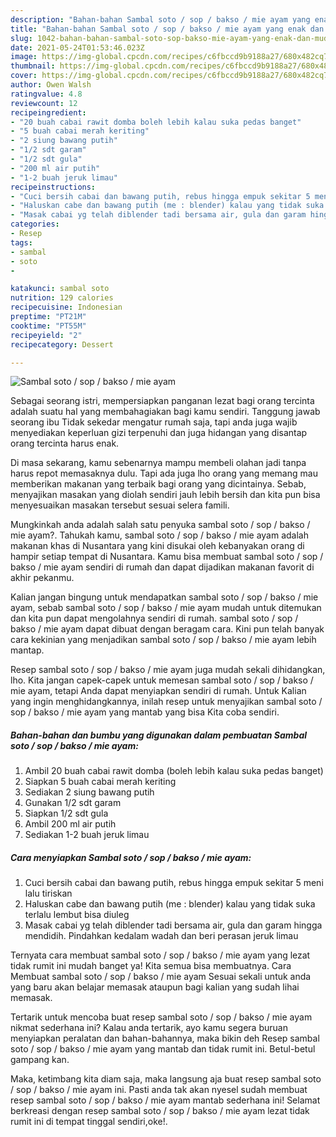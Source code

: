 ```yaml
---
description: "Bahan-bahan Sambal soto / sop / bakso / mie ayam yang enak dan Mudah Dibuat"
title: "Bahan-bahan Sambal soto / sop / bakso / mie ayam yang enak dan Mudah Dibuat"
slug: 1042-bahan-bahan-sambal-soto-sop-bakso-mie-ayam-yang-enak-dan-mudah-dibuat
date: 2021-05-24T01:53:46.023Z
image: https://img-global.cpcdn.com/recipes/c6fbccd9b9188a27/680x482cq70/sambal-soto-sop-bakso-mie-ayam-foto-resep-utama.jpg
thumbnail: https://img-global.cpcdn.com/recipes/c6fbccd9b9188a27/680x482cq70/sambal-soto-sop-bakso-mie-ayam-foto-resep-utama.jpg
cover: https://img-global.cpcdn.com/recipes/c6fbccd9b9188a27/680x482cq70/sambal-soto-sop-bakso-mie-ayam-foto-resep-utama.jpg
author: Owen Walsh
ratingvalue: 4.8
reviewcount: 12
recipeingredient:
- "20 buah cabai rawit domba boleh lebih kalau suka pedas banget"
- "5 buah cabai merah keriting"
- "2 siung bawang putih"
- "1/2 sdt garam"
- "1/2 sdt gula"
- "200 ml air putih"
- "1-2 buah jeruk limau"
recipeinstructions:
- "Cuci bersih cabai dan bawang putih, rebus hingga empuk sekitar 5 meni lalu tiriskan"
- "Haluskan cabe dan bawang putih (me : blender) kalau yang tidak suka terlalu lembut bisa diuleg"
- "Masak cabai yg telah diblender tadi bersama air, gula dan garam hingga mendidih. Pindahkan kedalam wadah dan beri perasan jeruk limau"
categories:
- Resep
tags:
- sambal
- soto
- 

katakunci: sambal soto  
nutrition: 129 calories
recipecuisine: Indonesian
preptime: "PT21M"
cooktime: "PT55M"
recipeyield: "2"
recipecategory: Dessert

---
```



![Sambal soto / sop / bakso / mie ayam](https://img-global.cpcdn.com/recipes/c6fbccd9b9188a27/680x482cq70/sambal-soto-sop-bakso-mie-ayam-foto-resep-utama.jpg)

Sebagai seorang istri, mempersiapkan panganan lezat bagi orang tercinta adalah suatu hal yang membahagiakan bagi kamu sendiri. Tanggung jawab seorang ibu Tidak sekedar mengatur rumah saja, tapi anda juga wajib menyediakan keperluan gizi terpenuhi dan juga hidangan yang disantap orang tercinta harus enak.

Di masa  sekarang, kamu sebenarnya mampu membeli olahan jadi tanpa harus repot memasaknya dulu. Tapi ada juga lho orang yang memang mau memberikan makanan yang terbaik bagi orang yang dicintainya. Sebab, menyajikan masakan yang diolah sendiri jauh lebih bersih dan kita pun bisa menyesuaikan masakan tersebut sesuai selera famili. 



Mungkinkah anda adalah salah satu penyuka sambal soto / sop / bakso / mie ayam?. Tahukah kamu, sambal soto / sop / bakso / mie ayam adalah makanan khas di Nusantara yang kini disukai oleh kebanyakan orang di hampir setiap tempat di Nusantara. Kamu bisa membuat sambal soto / sop / bakso / mie ayam sendiri di rumah dan dapat dijadikan makanan favorit di akhir pekanmu.

Kalian jangan bingung untuk mendapatkan sambal soto / sop / bakso / mie ayam, sebab sambal soto / sop / bakso / mie ayam mudah untuk ditemukan dan kita pun dapat mengolahnya sendiri di rumah. sambal soto / sop / bakso / mie ayam dapat dibuat dengan beragam cara. Kini pun telah banyak cara kekinian yang menjadikan sambal soto / sop / bakso / mie ayam lebih mantap.

Resep sambal soto / sop / bakso / mie ayam juga mudah sekali dihidangkan, lho. Kita jangan capek-capek untuk memesan sambal soto / sop / bakso / mie ayam, tetapi Anda dapat menyiapkan sendiri di rumah. Untuk Kalian yang ingin menghidangkannya, inilah resep untuk menyajikan sambal soto / sop / bakso / mie ayam yang mantab yang bisa Kita coba sendiri.

<!--inarticleads1-->

##### Bahan-bahan dan bumbu yang digunakan dalam pembuatan Sambal soto / sop / bakso / mie ayam:

1. Ambil 20 buah cabai rawit domba (boleh lebih kalau suka pedas banget)
1. Siapkan 5 buah cabai merah keriting
1. Sediakan 2 siung bawang putih
1. Gunakan 1/2 sdt garam
1. Siapkan 1/2 sdt gula
1. Ambil 200 ml air putih
1. Sediakan 1-2 buah jeruk limau




<!--inarticleads2-->

##### Cara menyiapkan Sambal soto / sop / bakso / mie ayam:

1. Cuci bersih cabai dan bawang putih, rebus hingga empuk sekitar 5 meni lalu tiriskan
1. Haluskan cabe dan bawang putih (me : blender) kalau yang tidak suka terlalu lembut bisa diuleg
1. Masak cabai yg telah diblender tadi bersama air, gula dan garam hingga mendidih. Pindahkan kedalam wadah dan beri perasan jeruk limau




Ternyata cara membuat sambal soto / sop / bakso / mie ayam yang lezat tidak rumit ini mudah banget ya! Kita semua bisa membuatnya. Cara Membuat sambal soto / sop / bakso / mie ayam Sesuai sekali untuk anda yang baru akan belajar memasak ataupun bagi kalian yang sudah lihai memasak.

Tertarik untuk mencoba buat resep sambal soto / sop / bakso / mie ayam nikmat sederhana ini? Kalau anda tertarik, ayo kamu segera buruan menyiapkan peralatan dan bahan-bahannya, maka bikin deh Resep sambal soto / sop / bakso / mie ayam yang mantab dan tidak rumit ini. Betul-betul gampang kan. 

Maka, ketimbang kita diam saja, maka langsung aja buat resep sambal soto / sop / bakso / mie ayam ini. Pasti anda tak akan nyesel sudah membuat resep sambal soto / sop / bakso / mie ayam mantab sederhana ini! Selamat berkreasi dengan resep sambal soto / sop / bakso / mie ayam lezat tidak rumit ini di tempat tinggal sendiri,oke!.


